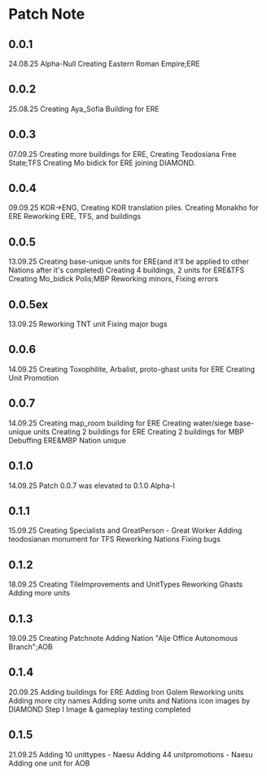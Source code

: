 # Patch Note

## 0.0.1

24.08.25
Alpha-Null
Creating Eastern Roman Empire;ERE


## 0.0.2

25.08.25
Creating Aya_Sofia Building for ERE

## 0.0.3

07.09.25
Creating more buildings for ERE, Creating Teodosiana Free State;TFS
Creating Mo bidick for ERE
joining DIAMOND.

## 0.0.4

09.09.25
KOR->ENG, Creating KOR translation piles.
Creating Monakho for ERE
Reworking ERE, TFS, and buildings

## 0.0.5

13.09.25
Creating base-unique units for ERE(and it'll be applied to other Nations after it's completed)
Creating 4 buildings, 2 units for ERE&TFS
Creating Mo_bidick Polis;MBP
Reworking minors, Fixing errors

## 0.0.5ex

13.09.25
Reworking TNT unit
Fixing major bugs
    

## 0.0.6

14.09.25
Creating Toxophilite, Arbalist, proto-ghast units for ERE
Creating Unit Promotion


## 0.0.7

14.09.25
Creating map_room building for ERE
Creating water/siege base-unique units
Creating 2 buildings for ERE
Creating 2 buildings for MBP
Debuffing ERE&MBP Nation unique


## 0.1.0

14.09.25
Patch 0.0.7 was elevated to 0.1.0
Alpha-I


## 0.1.1

15.09.25
Creating Specialists and GreatPerson - Great Worker
Adding teodosianan monument for TFS
Reworking Nations
Fixing bugs


## 0.1.2

18.09.25
Creating TileImprovements and UnitTypes
Reworking Ghasts
Adding more units


## 0.1.3

19.09.25
Creating Patchnote
Adding Nation "Alje Office Autonomous Branch";AOB


## 0.1.4

20.09.25
Adding buildings for ERE
Adding Iron Golem
Reworking units
Adding more city names
Adding some units and Nations icon images by DIAMOND
Step I Image & gameplay testing completed


## 0.1.5

21.09.25
Adding 10 unittypes - Naesu
Adding 44 unitpromotions - Naesu
Adding one unit for AOB
